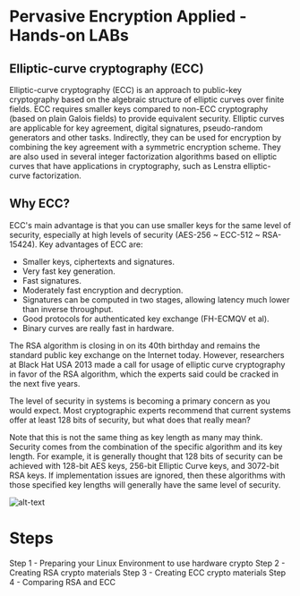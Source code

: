 # Pervasive Encryption Applied - Hands-on LABs

## Elliptic-curve cryptography (ECC)
Elliptic-curve cryptography (ECC) is an approach to public-key cryptography based on the algebraic structure of elliptic curves over finite fields. ECC requires smaller keys compared to non-ECC cryptography (based on plain Galois fields) to provide equivalent security. Elliptic curves are applicable for key agreement, digital signatures, pseudo-random generators and other tasks. Indirectly, they can be used for encryption by combining the key agreement with a symmetric encryption scheme. They are also used in several integer factorization algorithms based on elliptic curves that have applications in cryptography, such as Lenstra elliptic-curve factorization.

## Why ECC?
ECC's main advantage is that you can use smaller keys for the same level of security, especially at high levels of security (AES-256 ~ ECC-512 ~ RSA-15424). Key advantages of ECC are:
* Smaller keys, ciphertexts and signatures.
* Very fast key generation.
* Fast signatures.
* Moderately fast encryption and decryption.
* Signatures can be computed in two stages, allowing latency much lower than inverse throughput.
* Good protocols for authenticated key exchange (FH-ECMQV et al).
* Binary curves are really fast in hardware.

The RSA algorithm is closing in on its 40th birthday and remains the standard public key exchange on the Internet today. However, researchers at Black Hat USA 2013 made a call for usage of elliptic curve cryptography in favor of the RSA algorithm, which the experts said could be cracked in the next five years.

The level of security in systems is becoming a primary concern as you would expect. Most cryptographic experts recommend that current systems offer at least 128 bits of security, but what does that really mean? 

Note that this is not the same thing as key length as many may think. Security comes from the combination of the specific algorithm and its key length. For example, it is generally thought that 128 bits of security can be achieved with 128-bit AES keys, 256-bit Elliptic Curve keys, and 3072-bit RSA keys. If implementation issues are ignored, then these algorithms with those specified key lengths will generally have the same level of security.

![alt-text](https://www.globalsign.com/files/1714/3284/2298/key-size-comparison.jpg)

# Steps
Step 1 - Preparing your Linux Environment to use hardware crypto
Step 2 - Creating RSA crypto materials
Step 3 - Creating ECC crypto materials
Step 4 - Comparing RSA and ECC
